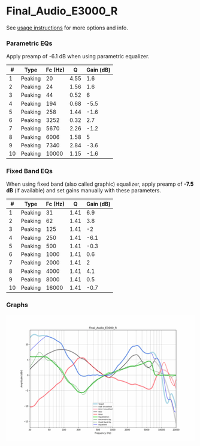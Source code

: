 # Final_Audio_E3000_R
See [usage instructions](https://github.com/jaakkopasanen/AutoEq#usage) for more options and info.

### Parametric EQs
Apply preamp of -6.1 dB when using parametric equalizer.

|   # | Type    |   Fc (Hz) |    Q |   Gain (dB) |
|-----|---------|-----------|------|-------------|
|   1 | Peaking |        20 | 4.55 |         1.6 |
|   2 | Peaking |        24 | 1.56 |         1.6 |
|   3 | Peaking |        44 | 0.52 |         6   |
|   4 | Peaking |       194 | 0.68 |        -5.5 |
|   5 | Peaking |       258 | 1.44 |        -1.6 |
|   6 | Peaking |      3252 | 0.32 |         2.7 |
|   7 | Peaking |      5670 | 2.26 |        -1.2 |
|   8 | Peaking |      6006 | 1.58 |         5   |
|   9 | Peaking |      7340 | 2.84 |        -3.6 |
|  10 | Peaking |     10000 | 1.15 |        -1.6 |

### Fixed Band EQs
When using fixed band (also called graphic) equalizer, apply preamp of **-7.5 dB** (if available) and set gains manually with these parameters.

|   # | Type    |   Fc (Hz) |    Q |   Gain (dB) |
|-----|---------|-----------|------|-------------|
|   1 | Peaking |        31 | 1.41 |         6.9 |
|   2 | Peaking |        62 | 1.41 |         3.8 |
|   3 | Peaking |       125 | 1.41 |        -2   |
|   4 | Peaking |       250 | 1.41 |        -6.1 |
|   5 | Peaking |       500 | 1.41 |        -0.3 |
|   6 | Peaking |      1000 | 1.41 |         0.6 |
|   7 | Peaking |      2000 | 1.41 |         2   |
|   8 | Peaking |      4000 | 1.41 |         4.1 |
|   9 | Peaking |      8000 | 1.41 |         0.5 |
|  10 | Peaking |     16000 | 1.41 |        -0.7 |

### Graphs
![](./Final_Audio_E3000_R.png)
